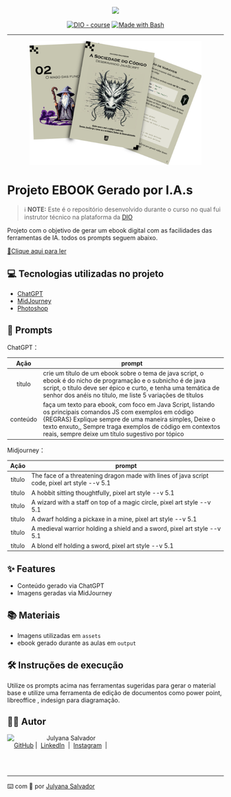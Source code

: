 <p align="center">
    <img width="100" src=".github/assets/banner.png">
</p>


<p align="center">
<a href="https://dio.me/"><img src="https://img.shields.io/badge/DIO-Course-28DA77?logo=youtube" alt="DIO - course"></a>
<a href="https://www.gnu.org/software/bash/" title="Go to Bash homepage"><img src="https://img.shields.io/badge/Prompt-Project-blue?logo=gnu-bash&amp;logoColor=white" alt="Made with Bash"></a></p>

-------


<p align="center">
<img 
    src="./assets/cover.png"
    width="400"  
/>
</p>

# Projeto EBOOK Gerado por I.A.s


 > ℹ️ **NOTE:** Este é o repositório desenvolvido durante o curso no qual fui instrutor técnico na plataforma da [DIO](https://dio.me)

Projeto com o objetivo de gerar um ebook digital com as facilidades das ferramentas de IA. todos os prompts
seguem abaixo.

<a href="https://github.com/felipeAguiarCode/prompts-recipe-to-create-a-ebook/blob/main/output/ebook%20-%20css%20jedi%20output.pdf" title="View PDF now"> 📕Clique aqui para ler</a>

## 💻 Tecnologias utilizadas no projeto

- [ChatGPT](https://chat.openai.com/) 
- [MidJourney](https://www.midjourney.com/app/)
- [Photoshop](https://www.adobe.com/br/products/photoshop/landpa.html?sdid=KQPOM&mv=search&ef_id=CjwKCAjwhvi0BhA4EiwAX25uj3ZyDsv0ARW7_pGyVr28Jh9x688nitbwGQFMp6f5AGsX4EhjblLXjhoC13wQAvD_BwE:G:s&s_kwcid=AL!3085!3!534509111647!e!!g!!photoshop!188192502!10077842982&gad_source=1&gclid=CjwKCAjwhvi0BhA4EiwAX25uj3ZyDsv0ARW7_pGyVr28Jh9x688nitbwGQFMp6f5AGsX4EhjblLXjhoC13wQAvD_BwE)

## 🧠 Prompts


ChatGPT：

|   Ação   | prompt                                                                                                                                                                                                                                                                         |
| :------: | ------------------------------------------------------------------------------------------------------------------------------------------------------------------------------------------------------------------------------------------------------------------------------ |
|  título  | crie um título de um ebook sobre o tema de java script, o ebook é do nicho de programação e o subnicho é de java script, o título deve ser épico e curto, e tenha uma temática de senhor dos anéis no título, me liste 5 variações de títulos                                                     |
| conteúdo | faça um texto para ebook, com foco em Java Script, listando os principais comandos JS com exemplos em código {REGRAS} Explique sempre de uma maneira simples, Deixe o texto enxuto,, Sempre traga exemplos de código em contextos reais, sempre deixe um título sugestivo por tópico |


Midjourney：

|  Ação  | prompt                                                                                 |
| :----: | -------------------------------------------------------------------------------------- |
| título | The face of a threatening dragon made with lines of java script code, pixel art style --v 5.1 |
| título | A hobbit sitting thoughtfully, pixel art style --v 5.1 |
| título | A wizard with a staff on top of a magic circle, pixel art style --v 5.1 |
| título | A dwarf holding a pickaxe in a mine, pixel art style --v 5.1 |
| título | A medieval warrior holding a shield and a sword, pixel art style --v 5.1 |
| título |A blond elf holding a sword, pixel art style --v 5.1 |

## ✨ Features

- Conteúdo gerado via ChatGPT
- Imagens geradas via MidJourney

## 📚 Materiais

- Imagens utilizadas em `assets`
- ebook gerado durante as aulas em `output`

## 🛠️ Instruções de execução

Utilize os prompts acima nas ferramentas sugeridas para gerar o material base e utilize uma ferramenta de edição de documentos como power point, libreoffice , indesign para diagramação.

## 👨‍💻 Autor

<p>
    <img 
      align=left 
      margin=10 
      width=80 
      src="https://avatars.githubusercontent.com/u/109982454?v=4"
    />
    <p>&nbsp&nbsp&nbspJulyana Salvador<br>
    &nbsp&nbsp&nbsp
    <a href="https://github.com/JSalvadorNET">
    GitHub</a>&nbsp;|&nbsp;
    <a href="https://www.linkedin.com/in/julyana-salvador-3a68852b6/">LinkedIn</a>
&nbsp;|&nbsp;
    <a href="https://www.instagram.com/juhslvd/">
    Instagram</a>
&nbsp;|&nbsp;</p>
</p>
<br/><br/>
<p>

---

⌨️ com 💜 por [Julyana Salvador](https://github.com/JSalvadorNET)
